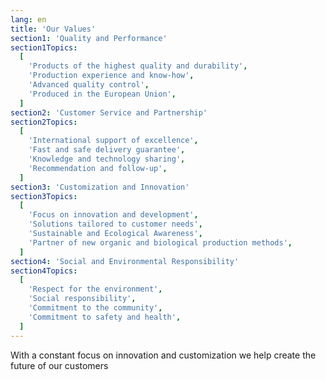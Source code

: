 ```yaml
---
lang: en
title: 'Our Values'
section1: 'Quality and Performance'
section1Topics:
  [
    'Products of the highest quality and durability',
    'Production experience and know-how',
    'Advanced quality control',
    'Produced in the European Union',
  ]
section2: 'Customer Service and Partnership'
section2Topics:
  [
    'International support of excellence',
    'Fast and safe delivery guarantee',
    'Knowledge and technology sharing',
    'Recommendation and follow-up',
  ]
section3: 'Customization and Innovation'
section3Topics:
  [
    'Focus on innovation and development',
    'Solutions tailored to customer needs',
    'Sustainable and Ecological Awareness',
    'Partner of new organic and biological production methods',
  ]
section4: 'Social and Environmental Responsibility'
section4Topics:
  [
    'Respect for the environment',
    'Social responsibility',
    'Commitment to the community',
    'Commitment to safety and health',
  ]
---
```


With a constant focus on innovation and customization we help create the future of our customers
